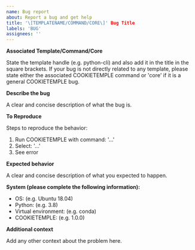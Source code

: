 ```yaml
---
name: Bug report
about: Report a bug and get help
title: '\[TEMPLATENAME/COMMAND/CORE\]' Bug Title
labels: 'BUG'
assignees: ''
---
```


**Associated Template/Command/Core**

State the template handle (e.g. python-cli) and also add it in the title in the square brackets.
If your bug is not directly related to any template, please state either the associated COOKIETEMPLE command or 'core' if it is a general COOKIETEMPLE bug.

**Describe the bug**

A clear and concise description of what the bug is.

**To Reproduce**

Steps to reproduce the behavior:
1. Run COOKIETEMPLE with command: '...'
2. Select: '...'
3. See error

**Expected behavior**

A clear and concise description of what you expected to happen.

**System (please complete the following information):**

 - OS: (e.g. Ubuntu 18.04)
 - Python: (e.g. 3.8)
 - Virtual environment: (e.g. conda)
 - COOKIETEMPLE: (e.g. 1.0.0)

**Additional context**

Add any other context about the problem here.
